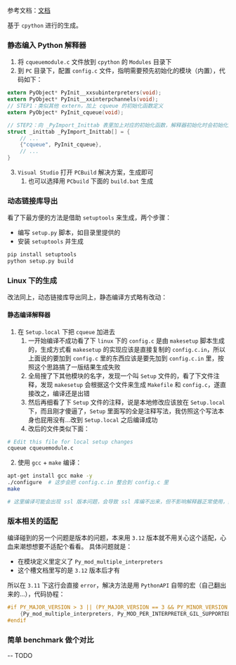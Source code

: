 参考文档：[文档](https://docs.python.org/zh-cn/3.11/extending/extending.html)

基于 `cpython` 进行的生成。

### 静态编入 Python 解释器
1. 将 `cqueuemodule.c` 文件放到 `cpython` 的 `Modules` 目录下
2. 到 `PC` 目录下，配置 `config.c` 文件，指明需要预先初始化的模块（内置），代码如下：

``` c
extern PyObject* PyInit__xxsubinterpreters(void);
extern PyObject* PyInit__xxinterpchannels(void);
// STEP1：类似其他 extern，加上 cqueue 的初始化函数定义
extern PyObject* PyInit_cqueue(void);

// STEP2：向 _PyImport_Inittab 表里加上对应的初始化函数，解释器初始化时会初始化对应模块，此后可以直接当作内置库 import 和使用
struct _inittab _PyImport_Inittab[] = {
    // ...
    {"cqueue", PyInit_cqueue},
    // ...
}
```
3. `Visual Studio` 打开 `PCBuild` 解决方案，生成即可
    1. 也可以选择用 `PCbuild` 下面的 `build.bat` 生成 

### 动态链接库导出
看了下最方便的方法是借助 `setuptools` 来生成，两个步骤：

- 编写 `setup.py` 脚本，如目录里提供的
- 安装 `setuptools` 并生成

``` bash
pip install setuptools
python setup.py build
```

### Linux 下的生成
改法同上，动态链接库导出同上，静态编译方式略有改动：

#### 静态编译解释器
1. 在 `Setup.local` 下把 `cqueue` 加进去
    1. 一开始编译不成功看了下 `linux` 下的 `config.c` 是由 `makesetup` 脚本生成的，生成方式看 `makesetup` 的实现应该是直接复制的 `config.c.in`，所以上面说的要加到 `config.c` 里的东西应该是要先加到 `config.c.in` 里，按照这个思路搞了一版结果生成失败
    2. 全局搜了下其他模块的名字，发现一个叫 `Setup` 文件的，看了下文件注释，发现 `makesetup` 会根据这个文件来生成 `Makefile` 和 `config.c`，遂直接改之，编译还是出错
    3. 然后再细看了下 `Setup` 文件的注释，说是本地修改应该放在 `Setup.local` 下，而且刚才傻逼了，`Setup` 里面写的全是注释写法，我仿照这个写法本身也屁用没有...改到 `Setup.local` 之后编译成功
    4. 改后的文件类似下面：

``` bash
# Edit this file for local setup changes
cqueue cqueuemodule.c
```

2. 使用 `gcc` + `make` 编译：

``` bash
apt-get install gcc make -y
./configure  # 这步会把 config.c.in 整合到 config.c 里
make

# 这里编译可能会出现 ssl 版本问题，会导致 ssl 库编不出来，但不影响解释器正常使用，如果需要 ssl 的话可以自行编一个对应版本的 openssl
```

### 版本相关的适配
编译碰到的另一个问题是版本的问题，本来用 `3.12` 版本就不用关心这个适配，心血来潮想想要不适配个看看。
具体问题就是：

- 在模块定义里定义了 `Py_mod_multiple_interpreters`
- 这个槽文档里写的是 `3.12` 版本后才有

所以在 `3.11` 下这行会直接 `error`，解决方法是用 `PythonAPI` 自带的宏（自己翻出来的...），代码协程：

``` c
#if PY_MAJOR_VERSION > 3 || (PY_MAJOR_VERSION == 3 && PY_MINOR_VERSION >= 12)
    {Py_mod_multiple_interpreters, Py_MOD_PER_INTERPRETER_GIL_SUPPORTED},
#endif
```

### 简单 benchmark 做个对比
-- TODO
